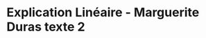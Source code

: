 # Explication Linéaire - Marguerite Duras texte 2




<!--stackedit_data:
eyJoaXN0b3J5IjpbMjAyMTE2NzgyN119
-->
